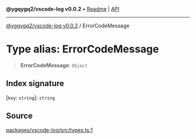 **@ygqygq2/vscode-log v0.0.2** • [Readme](../README.md) \| [API](../globals.md)

***

[@ygqygq2/vscode-log v0.0.2](../README.md) / ErrorCodeMessage

# Type alias: ErrorCodeMessage

> **ErrorCodeMessage**: `Object`

## Index signature

 \[`key`: `string`\]: `string`

## Source

[packages/vscode-log/src/types.ts:1](https://github.com/ygqygq2/npm-packages/blob/b33aad4/packages/vscode-log/src/types.ts#L1)
